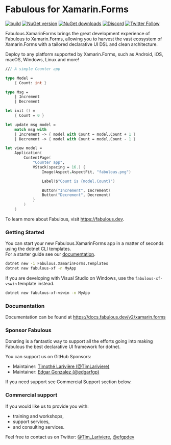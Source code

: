 # Fabulous for Xamarin.Forms

[![build](https://img.shields.io/github/actions/workflow/status/fabulous-dev/Fabulous.XamarinForms/build.yml?branch=main)](https://github.com/fabulous-dev/Fabulous.XamarinForms/actions/workflows/build.yml) [![NuGet version](https://img.shields.io/nuget/v/Fabulous.XamarinForms)](https://www.nuget.org/packages/Fabulous.XamarinForms) [![NuGet downloads](https://img.shields.io/nuget/dt/Fabulous.XamarinForms)](https://www.nuget.org/packages/Fabulous.XamarinForms) [![Discord](https://img.shields.io/discord/716980335593914419?label=discord&logo=discord)](https://discord.gg/bpTJMbSSYK) [![Twitter Follow](https://img.shields.io/twitter/follow/FabulousAppDev?style=social)](https://twitter.com/FabulousAppDev)

Fabulous.XamarinForms brings the great development experience of Fabulous to Xamarin.Forms, allowing you to harvest the vast ecosystem of Xamarin.Forms with a tailored declarative UI DSL and clean architecture.

Deploy to any platform supported by Xamarin.Forms, such as Android, iOS, macOS, Windows, Linux and more!

```fs
/// A simple Counter app

type Model =
    { Count: int }

type Msg =
    | Increment
    | Decrement

let init () =
    { Count = 0 }

let update msg model =
    match msg with
    | Increment -> { model with Count = model.Count + 1 }
    | Decrement -> { model with Count = model.Count - 1 }

let view model =
    Application(
        ContentPage(
            "Counter app",
            VStack(spacing = 16.) {
                Image(Aspect.AspectFit, "fabulous.png")

                Label($"Count is {model.Count}")

                Button("Increment", Increment)
                Button("Decrement", Decrement)
            }
        )
    )
```

To learn more about Fabulous, visit https://fabulous.dev.

### Getting Started

You can start your new Fabulous.XamarinForms app in a matter of seconds using the dotnet CLI templates.  
For a starter guide see our [documentation](https://docs.fabulous.dev/v2/xamarin.forms/getting-started).

```sh
dotnet new -i Fabulous.XamarinForms.Templates
dotnet new fabulous-xf -n MyApp
```

If you are developing with Visual Studio on Windows, use the `fabulous-xf-vswin` template instead.
```sh
dotnet new fabulous-xf-vswin -n MyApp
```

### Documentation

Documentation can be found at https://docs.fabulous.dev/v2/xamarin.forms

### Sponsor Fabulous

Donating is a fantastic way to support all the efforts going into making Fabulous the best declarative UI framework for dotnet.

You can support us on GitHub Sponsors:
- Maintainer: [Timothé Larivière (@TimLariviere)](https://github.com/sponsors/TimLariviere)
- Maintainer: [Edgar Gonzalez (@edgarfgp)](https://github.com/sponsors/edgarfgp)

If you need support see Commercial Support section below.

### Commercial support

If you would like us to provide you with:

- training and workshops,
- support services,
- and consulting services.

Feel free to contact us on Twitter: [@Tim_Lariviere](https://twitter.com/Tim_Lariviere), [@efgpdev](https://twitter.com/efgpdev)

